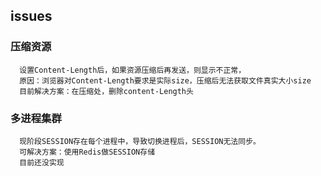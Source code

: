 ## issues

### 压缩资源
```
  设置Content-Length后，如果资源压缩后再发送，则显示不正常，
  原因：浏览器对Content-Length要求是实际size，压缩后无法获取文件真实大小size
  目前解决方案：在压缩处，删除content-Length头
```

### 多进程集群
```
  现阶段SESSION存在每个进程中，导致切换进程后，SESSION无法同步。
  可解决方案：使用Redis做SESSION存储
  目前还没实现
```